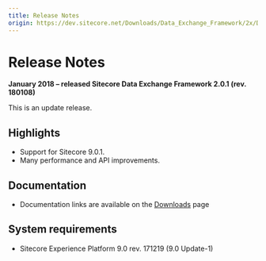 ```yaml
---
title: Release Notes
origin: https://dev.sitecore.net/Downloads/Data_Exchange_Framework/2x/Data_Exchange_Framework_201/Release_Notes
---
```


# Release Notes

**January 2018 – released Sitecore Data Exchange Framework 2.0.1 (rev. 180108)**

This is an update release.

## Highlights

-   Support for Sitecore 9.0.1.
-   Many performance and API improvements.

## Documentation

-   Documentation links are available on the [Downloads](/downloads/Data_Exchange_Framework/2x/Data_Exchange_Framework_201) page

## System requirements

-   Sitecore Experience Platform 9.0 rev. 171219 (9.0 Update-1)